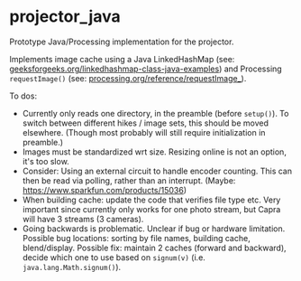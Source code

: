 # projector_java

Prototype Java/Processing implementation for the projector.

Implements image cache using a Java LinkedHashMap (see: [geeksforgeeks.org/linkedhashmap-class-java-examples](https://www.geeksforgeeks.org/linkedhashmap-class-java-examples/)) and Processing `requestImage()` (see: [processing.org/reference/requestImage_](https://processing.org/reference/requestImage_.html)).

To dos:

- Currently only reads one directory, in the preamble (before `setup()`). To switch between different hikes / image sets, this should be moved elsewhere. (Though most probably will still require initialization in preamble.)
- Images must be standardized wrt size. Resizing online is not an option, it's too slow.
- Consider: Using an external circuit to handle encoder counting. This can then be read via polling, rather than an interrupt. (Maybe: https://www.sparkfun.com/products/15036)
- When building cache: update the code that verifies file type etc. Very important since currently only works for one photo stream, but Capra will have 3 streams (3 cameras).
- Going backwards is problematic. Unclear if bug or hardware limitation. Possible bug locations: sorting by file names, building cache, blend/display. Possible fix: maintain 2 caches (forward and backward), decide which one to use based on `signum(v)` (i.e. `java.lang.Math.signum()`).

